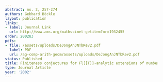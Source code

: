 ```yaml
---
abstract: no. 2, 257-274
authors: Gebhard Böckle
layout: publication
links:
- label: Journal Link
  url: http://www.ams.org/mathscinet-getitem?mr=1932455
order: 200283
pdfs:
- file: /assets/uploads/DeJongAnJNTbRev2.pdf
  label: PDF
  url: /ag-comp-arith-geom/assets/uploads/DeJongAnJNTbRev2.pdf
status: Published
title: Finiteness conjectures for Fl[[T]]-analytic extensions of number fields
type: Journal Article
year: '2002'
---
```

